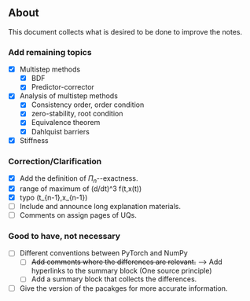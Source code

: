 ## About 

This document collects what is desired to be done to improve the notes.

### Add remaining topics

- [x] Multistep methods
  - [x] BDF
  - [x] Predictor-corrector
- [x] Analysis of multistep methods
  - [x] Consistency order, order condition
  - [x] zero-stability, root condition
  - [x] Equivalence theorem
  - [x] Dahlquist barriers
- [x] Stiffness

### Correction/Clarification

- [x] Add the definition of $\Pi_n$--exactness.
- [x] range of maximum of (d/dt)^3 f(t,x(t))
- [x] typo (t_{n-1},x_{n-1})
- [ ] Include and announce long explanation materials.
- [ ] Comments on assign pages of UQs.

### Good to have, not necessary

- [ ] Different conventions between PyTorch and NumPy
    - [ ] ~~Add comments where the differences are relevant.~~ --> Add hyperlinks to the summary block (One source principle)
    - [ ] Add a summary block that collects the differences.
- [ ] Give the version of the pacakges for more accurate information. 